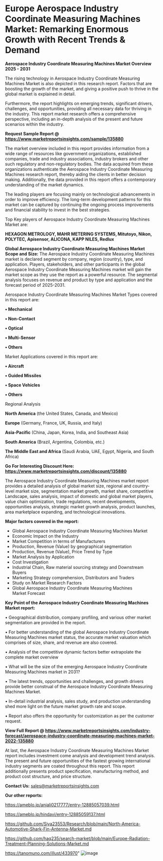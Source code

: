 # Europe Aerospace Industry Coordinate Measuring Machines Market: Remarking Enormous Growth with Recent Trends & Demand

<Strong> Aerospace Industry Coordinate Measuring Machines Market Overview 2025 - 2031</strong>

The rising technology in Aerospace Industry Coordinate Measuring Machines Market is also depicted in this research report. Factors that are boosting the growth of the market, and giving a positive push to thrive in the global market is explained in detail.

Furthermore, the report highlights on emerging trends, significant drivers, challenges, and opportunities, providing all necessary data for thriving in the industry. This report market research offers a comprehensive perspective, including an in-depth analysis of the present and future scenarios within the industry.

<strong>Request Sample Report @ <a href=https://www.marketreportsinsights.com/sample/135880>https://www.marketreportsinsights.com/sample/135880</a></strong>

The market overview included in this report provides information from a wide range of resources like government organizations, established companies, trade and industry associations, industry brokers and other such regulatory and non-regulatory bodies. The data acquired from these organizations authenticate the Aerospace Industry Coordinate Measuring Machines research report, thereby aiding the clients in better decision making. Additionally, the data provided in this report offers a contemporary understanding of the market dynamics.

The leading players are focusing mainly on technological advancements in order to improve efficiency. The long-term development patterns for this market can be captured by continuing the ongoing process improvements and financial stability to invest in the best strategies.

Top Key players of Aerospace Industry Coordinate Measuring Machines Market are:

<strong>HEXAGON METROLOGY, MAHR METERING SYSTEMS, Mitutoyo, Nikon, POLYTEC, Apisensor, ALICONA, KAPP NILES, Redlux</strong>

<strong><b>Global Aerospace Industry Coordinate Measuring Machines Market Scope and Size:</b></strong>
The Aerospace Industry Coordinate Measuring Machines market is declared segment by company, region (country), type, and application. Players, stakeholders, and other participants in the global Aerospace Industry Coordinate Measuring Machines market will gain the market scope as they use the report as a powerful resource. The segmental analysis focuses on revenue and product by type and application and the forecast period of 2025-2031.

Aerospace Industry Coordinate Measuring Machines Market Types covered in this report are:

<strong>• Mechanical

• Non-Contact

• Optical

• Multi-Sensor

• Others</strong>

Market Applications covered in this report are:

<strong>• Aircraft

• Guided Missiles

• Space Vehicles

• Others</strong> 

Regional Analysis

<strong>North America</strong> (the United States, Canada, and Mexico)

<strong>Europe</strong> (Germany, France, UK, Russia, and Italy)

<strong>Asia-Pacific</strong> (China, Japan, Korea, India, and Southeast Asia)

<strong>South America</strong> (Brazil, Argentina, Colombia, etc.)

<strong>The Middle East and Africa</strong> (Saudi Arabia, UAE, Egypt, Nigeria, and South Africa)

<strong>Go For Interesting Discount Here: <a href=https://www.marketreportsinsights.com/discount/135880>https://www.marketreportsinsights.com/discount/135880</a></strong>

The Aerospace Industry Coordinate Measuring Machines market report provides a detailed analysis of global market size, regional and country-level market size, segmentation market growth, market share, competitive Landscape, sales analysis, impact of domestic and global market players, value chain optimization, trade regulations, recent developments, opportunities analysis, strategic market growth analysis, product launches, area marketplace expanding, and technological innovations.

<strong><b>Major factors covered in the report:</b></strong>
<ul>
  <li>Global Aerospace Industry Coordinate Measuring Machines Market </li>
  <li>Economic Impact on the Industry</li>
  <li>Market Competition in terms of Manufacturers</li>
  <li>Production, Revenue (Value) by geographical segmentation</li>
  <li>Production, Revenue (Value), Price Trend by Type</li>
  <li>Market Analysis by Application</li>
  <li>Cost Investigation</li>
  <li>Industrial Chain, Raw material sourcing strategy and Downstream Buyers</li>
  <li>Marketing Strategy comprehension, Distributors and Traders</li>
  <li>Study on Market Research Factors</li>
  <li>Global Aerospace Industry Coordinate Measuring Machines Market Forecast</li>
</ul>

<strong><b>Key Point of the Aerospace Industry Coordinate Measuring Machines Market report:</b></strong>

• Geographical distribution, company profiling, and various other market segmentation are provided in the report.

• For better understanding of the global Aerospace Industry Coordinate Measuring Machines market status, the accurate market valuation which comprises of size, share, and revenue are also covered.

• Analysis of the competitive dynamic factors better extrapolate the complete market overview

• What will be the size of the emerging Aerospace Industry Coordinate Measuring Machines market in 2031?

• The latest trends, opportunities and challenges, and growth drivers provide better construal of the Aerospace Industry Coordinate Measuring Machines Market.

• In-detail industrial analysis, sales study, and production understanding shed more light on the future market growth rate and scope.

• Report also offers the opportunity for customization as per the customer request.

<strong><b>View Full Report @ <a href=https://www.marketreportsinsights.com/industry-forecast/aerospace-industry-coordinate-measuring-machines-market-2022-135880>https://www.marketreportsinsights.com/industry-forecast/aerospace-industry-coordinate-measuring-machines-market-2022-135880</a></b></strong>


At last, the Aerospace Industry Coordinate Measuring Machines Market report includes investment come analysis and development trend analysis. The present and future opportunities of the fastest growing international industry segments are coated throughout this report. This report additionally presents product specification, manufacturing method, and product cost structure, and price structure.

<strong>Contact Us:</strong>
sales@marketreportsinsights.com

<strong>Our other reports:</strong>

<a href=https://ameblo.jp/anjali0217777/entry-12885057039.html>https://ameblo.jp/anjali0217777/entry-12885057039.html</a>

<a href=https://ameblo.jp/hindavi/entry-12885059137.html>https://ameblo.jp/hindavi/entry-12885059137.html</a>

<a href=https://github.com/Siya23553/Research/blob/main/North-America-Automotive-Shark-Fin-Antenna-Market.md>https://github.com/Siya23553/Research/blob/main/North-America-Automotive-Shark-Fin-Antenna-Market.md</a>

<a href=https://github.com/haq235/search-market/blob/main/Europe-Radiation-Treatment-Planning-Solutions-Market.md>https://github.com/haq235/search-market/blob/main/Europe-Radiation-Treatment-Planning-Solutions-Market.md</a>

<a href=https://tanomuno.com/illust/433970>https://tanomuno.com/illust/433970</a>"
![image](https://github.com/user-attachments/assets/60b02b9f-0e31-4a51-a2d1-627552867bb0)
